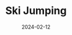 ---
title: "Ski Jumping"
date: 2024-02-12
draft: false
image: "/img/ammann.jpg"
type: "sport-section"
sport: "skijump"
---